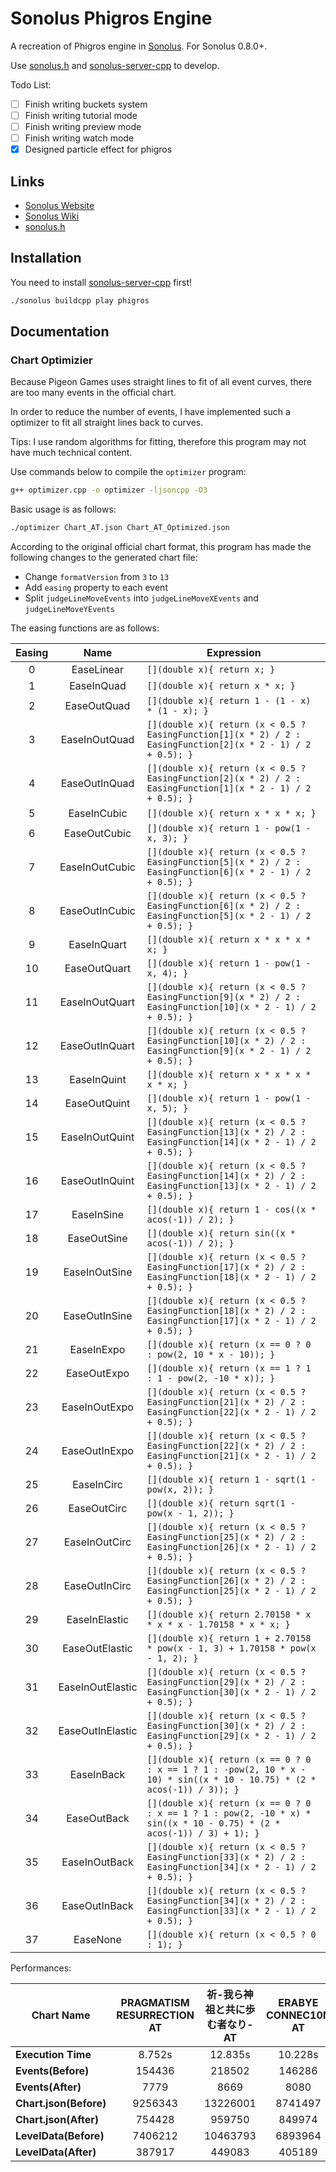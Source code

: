 # Sonolus Phigros Engine

A recreation of Phigros engine in [Sonolus](https://sonolus.com). For Sonolus 0.8.0+.

Use [sonolus.h](https://github.com/SonolusHaniwa/sonolus.h) and [sonolus-server-cpp](https://github.com/SonolusHaniwa/sonolus-server-cpp) to develop.

Todo List:

- [ ] Finish writing buckets system
- [ ] Finish writing tutorial mode
- [ ] Finish writing preview mode
- [ ] Finish writing watch mode
- [x] Designed particle effect for phigros

## Links

- [Sonolus Website](https://sonolus.com) 
- [Sonolus Wiki](https://github.com/NonSpicyBurrito/sonolus-wiki)
- [sonolus.h](https://github.com/SonolusHaniwa/sonolus.h)

## Installation

You need to install [sonolus-server-cpp](https://github.com/SonolusHaniwa/sonolus-server-cpp) first!

```bash
./sonolus buildcpp play phigros
```

## Documentation

### Chart Optimizier

Because Pigeon Games uses straight lines to fit of all event curves, there are too many events in the official chart.

In order to reduce the number of events, I have implemented such a optimizer to fit all straight lines back to curves.

Tips: I use random algorithms for fitting, therefore this program may not have much technical content.

Use commands below to compile the `optimizer` program:

```bash
g++ optimizer.cpp -o optimizer -ljsoncpp -O3
```

Basic usage is as follows:

```bash
./optimizer Chart_AT.json Chart_AT_Optimized.json
```

According to the original official chart format, this program has made the following changes to the generated chart file:

- Change `formatVersion` from `3` to `13`
- Add `easing` property to each event
- Split `judgeLineMoveEvents` into `judgeLineMoveXEvents` and `judgeLineMoveYEvents`

The easing functions are as follows:

| Easing | Name | Expression |
| :-: | :-: | - |
| 0 | EaseLinear | `[](double x){ return x; }` |
| 1 | EaseInQuad | `[](double x){ return x * x; }` |
| 2 | EaseOutQuad | `[](double x){ return 1 - (1 - x) * (1 - x); }` |
| 3 | EaseInOutQuad | `[](double x){ return (x < 0.5 ? EasingFunction[1](x * 2) / 2 : EasingFunction[2](x * 2 - 1) / 2 + 0.5); }` |
| 4 | EaseOutInQuad | `[](double x){ return (x < 0.5 ? EasingFunction[2](x * 2) / 2 : EasingFunction[1](x * 2 - 1) / 2 + 0.5); }` |
| 5 | EaseInCubic | `[](double x){ return x * x * x; }` |
| 6 | EaseOutCubic | `[](double x){ return 1 - pow(1 - x, 3); }` |
| 7 | EaseInOutCubic | `[](double x){ return (x < 0.5 ? EasingFunction[5](x * 2) / 2 : EasingFunction[6](x * 2 - 1) / 2 + 0.5); }` |
| 8 | EaseOutInCubic | `[](double x){ return (x < 0.5 ? EasingFunction[6](x * 2) / 2 : EasingFunction[5](x * 2 - 1) / 2 + 0.5); }` |
| 9 | EaseInQuart | `[](double x){ return x * x * x * x; }` |
| 10 | EaseOutQuart | `[](double x){ return 1 - pow(1 - x, 4); }` |
| 11 | EaseInOutQuart | `[](double x){ return (x < 0.5 ? EasingFunction[9](x * 2) / 2 : EasingFunction[10](x * 2 - 1) / 2 + 0.5); }` |
| 12 | EaseOutInQuart | `[](double x){ return (x < 0.5 ? EasingFunction[10](x * 2) / 2 : EasingFunction[9](x * 2 - 1) / 2 + 0.5); }` |
| 13 | EaseInQuint | `[](double x){ return x * x * x * x * x; }` |
| 14 | EaseOutQuint | `[](double x){ return 1 - pow(1 - x, 5); }` |
| 15 | EaseInOutQuint | `[](double x){ return (x < 0.5 ? EasingFunction[13](x * 2) / 2 : EasingFunction[14](x * 2 - 1) / 2 + 0.5); }` |
| 16 | EaseOutInQuint | `[](double x){ return (x < 0.5 ? EasingFunction[14](x * 2) / 2 : EasingFunction[13](x * 2 - 1) / 2 + 0.5); }` |
| 17 | EaseInSine | `[](double x){ return 1 - cos((x * acos(-1)) / 2); }` |
| 18 | EaseOutSine | `[](double x){ return sin((x * acos(-1)) / 2); }` |
| 19 | EaseInOutSine | `[](double x){ return (x < 0.5 ? EasingFunction[17](x * 2) / 2 : EasingFunction[18](x * 2 - 1) / 2 + 0.5); }` |
| 20 | EaseOutInSine | `[](double x){ return (x < 0.5 ? EasingFunction[18](x * 2) / 2 : EasingFunction[17](x * 2 - 1) / 2 + 0.5); }` |
| 21 | EaseInExpo | `[](double x){ return (x == 0 ? 0 : pow(2, 10 * x - 10)); }` |
| 22 | EaseOutExpo | `[](double x){ return (x == 1 ? 1 : 1 - pow(2, -10 * x)); }` |
| 23 | EaseInOutExpo | `[](double x){ return (x < 0.5 ? EasingFunction[21](x * 2) / 2 : EasingFunction[22](x * 2 - 1) / 2 + 0.5); }` |
| 24 | EaseOutInExpo | `[](double x){ return (x < 0.5 ? EasingFunction[22](x * 2) / 2 : EasingFunction[21](x * 2 - 1) / 2 + 0.5); }` |
| 25 | EaseInCirc | `[](double x){ return 1 - sqrt(1 - pow(x, 2)); }` |
| 26 | EaseOutCirc | `[](double x){ return sqrt(1 - pow(x - 1, 2)); }` |
| 27 | EaseInOutCirc | `[](double x){ return (x < 0.5 ? EasingFunction[25](x * 2) / 2 : EasingFunction[26](x * 2 - 1) / 2 + 0.5); }` |
| 28 | EaseOutInCirc | `[](double x){ return (x < 0.5 ? EasingFunction[26](x * 2) / 2 : EasingFunction[25](x * 2 - 1) / 2 + 0.5); }` |
| 29 | EaseInElastic | `[](double x){ return 2.70158 * x * x * x - 1.70158 * x * x; }` |
| 30 | EaseOutElastic | `[](double x){ return 1 + 2.70158 * pow(x - 1, 3) + 1.70158 * pow(x - 1, 2); }` |
| 31 | EaseInOutElastic | `[](double x){ return (x < 0.5 ? EasingFunction[29](x * 2) / 2 : EasingFunction[30](x * 2 - 1) / 2 + 0.5); }` |
| 32 | EaseOutInElastic | `[](double x){ return (x < 0.5 ? EasingFunction[30](x * 2) / 2 : EasingFunction[29](x * 2 - 1) / 2 + 0.5); }` |
| 33 | EaseInBack | `[](double x){ return (x == 0 ? 0 : x == 1 ? 1 : -pow(2, 10 * x - 10) * sin((x * 10 - 10.75) * (2 * acos(-1)) / 3)); }` |
| 34 | EaseOutBack | `[](double x){ return (x == 0 ? 0 : x == 1 ? 1 : pow(2, -10 * x) * sin((x * 10 - 0.75) * (2 * acos(-1)) / 3) + 1); }` |
| 35 | EaseInOutBack | `[](double x){ return (x < 0.5 ? EasingFunction[33](x * 2) / 2 : EasingFunction[34](x * 2 - 1) / 2 + 0.5); }` |
| 36 | EaseOutInBack | `[](double x){ return (x < 0.5 ? EasingFunction[34](x * 2) / 2 : EasingFunction[33](x * 2 - 1) / 2 + 0.5); }` |
| 37 | EaseNone | `[](double x){ return (x < 0.5 ? 0 : 1); }` |

Performances:

| Chart Name | PRAGMATISM RESURRECTION AT |  祈-我ら神祖と共に歩む者なり- AT | ERABYE CONNEC10N AT | Indelible Scar AT |
| - | :-: | :-: | :-: | :-: |
| **Execution Time** | 8.752s | 12.835s | 10.228s | 6.163s |
| **Events(Before)** | 154436 | 218502 | 146286 | 120007 |
| **Events(After)** | 7779 | 8669 | 8080 | 5043 |
| **Chart.json(Before)** | 9256343 | 13226001 | 8741497 | 7308163 |
| **Chart.json(After)** | 754428 | 959750 | 849974 | 567775 |
| **LevelData(Before)** | 7406212 | 10463793 | 6893964 | 6000468 |
| **LevelData(After)** | 387917 | 449083 | 405189 | 272209 |